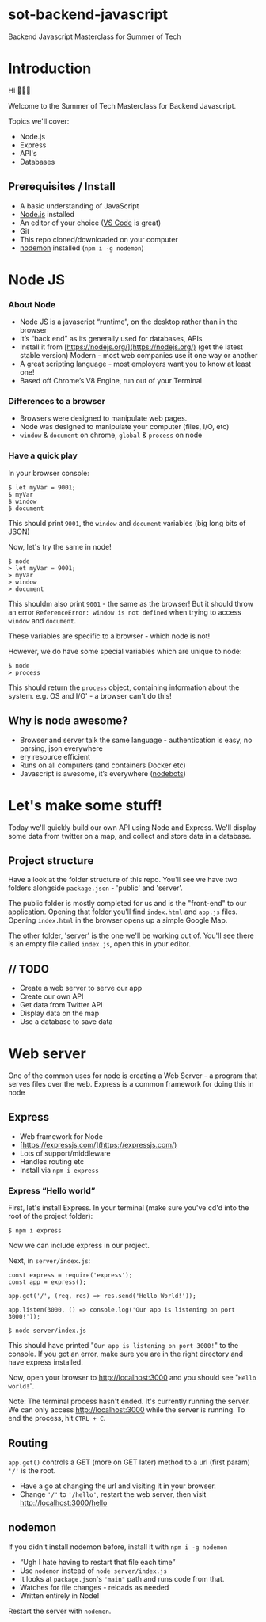 # sot-backend-javascript
Backend Javascript Masterclass for Summer of Tech

# Introduction
Hi 👋👋👋

Welcome to the Summer of Tech Masterclass for Backend Javascript.

Topics we'll cover:

* Node.js
* Express
* API's
* Databases

## Prerequisites / Install

* A basic understanding of JavaScript
* [Node.js](https://nodejs.org/) installed
* An editor of your choice ([VS Code](https://code.visualstudio.com/) is great)
* Git
* This repo cloned/downloaded on your computer
* [nodemon](https://github.com/remy/nodemon) installed (`npm i -g nodemon`)


# Node JS

### About Node
* Node JS is a javascript “runtime”, on the desktop rather than in the browser
* It’s “back end” as its generally used for databases, APIs 
* Install it from [https://nodejs.org/](https://nodejs.org/) (get the latest stable version)
Modern - most web companies use it one way or another
* A great scripting language - most employers want you to know at least one!
* Based off Chrome’s V8 Engine, run out of your Terminal

### Differences to a browser

* Browsers were designed to manipulate web pages.
* Node was designed to manipulate your computer (files, I/O, etc)
* `window` & `document` on chrome, `global` & `process` on node

### Have a quick play

In your browser console:

```
$ let myVar = 9001;
$ myVar
$ window
$ document
```
This should print `9001`, the `window` and `document` variables (big long bits of JSON)

Now, let's try the same in node!

```
$ node
> let myVar = 9001;
> myVar
> window
> document
```

This shouldm also print `9001` - the same as the browser! But it should throw an error `ReferenceError: window is not defined` when trying to access `window` and `document`.

These variables are specific to a browser - which node is not!

However, we do have some special variables which are unique to node:

```
$ node
> process
```

This should return the `process` object, containing information about the system. e.g. OS and I/O' - a browser can't do this!

## Why is node awesome?

* Browser and server talk the same language - authentication is easy, no parsing, json everywhere
* ery resource efficient
* Runs on all computers (and containers Docker etc)
* Javascript is awesome, it’s everywhere ([nodebots](http://nodebots.io/))

# Let's make some stuff!

Today we'll quickly build our own API using Node and Express. We'll display some data from twitter on a map, and collect and store data in a database.

## Project structure

Have a look at the folder structure of this repo. You'll see we have two folders alongside `package.json` - 'public' and 'server'.

The public folder is mostly completed for us and is the "front-end" to our application. Opening that folder you'll find `index.html` and `app.js` files. Opening `index.html` in the browser opens up a simple Google Map.

The other folder, 'server' is the one we'll be working out of. You'll see there is an empty file called `index.js`, open this in your editor.

## // TODO
* Create a web server to serve our app
* Create our own API
* Get data from Twitter API
* Display data on the map
* Use a database to save data

# Web server

One of the common uses for node is creating a Web Server - a program that serves files over the web. Express is a common framework for doing this in node

## Express

* Web framework for Node
* [https://expressjs.com/](https://expressjs.com/)
* Lots of support/middleware
* Handles routing etc
* Install via `npm i express`

### Express “Hello world”

First, let's install Express. In your terminal (make sure you've cd'd into the root of the project folder):
```
$ npm i express
```
Now we can include express in our project.

Next, in `server/index.js`:
```
const express = require('express');
const app = express();

app.get('/', (req, res) => res.send('Hello World!'));

app.listen(3000, () => console.log('Our app is listening on port 3000!'));
```

```
$ node server/index.js
```

This should have printed "`Our app is listening on port 3000!`" to the console. If you got an error, make sure you are in the right directory and have express installed.

Now, open your browser to [http://localhost:3000](http://localhost:3000) and you should see "`Hello world!`".

Note: The terminal process hasn't ended. It's currently running the server. We can only access [http://localhost:3000](http://localhost:3000) while the server is running. To end the process, hit `CTRL + C`.

## Routing
`app.get()` controls a GET (more on GET later) method to a url (first param) 
`'/'` is the root.
* Have a go at changing the url and visiting it in your browser.
* Change `'/'` to `'/hello'`, restart the web server, then visit [http://localhost:3000/hello](http://localhost:3000/hello)

## nodemon
If you didn't install nodemon before, install it with `npm i -g nodemon`
* “Ugh I hate having to restart that file each time”
* Use `nodemon` instead of `node server/index.js`
* It looks at `package.json`'s `"main"` path and runs code from that.
* Watches for file changes - reloads as needed
* Written entirely in Node!

Restart the server with `nodemon`.